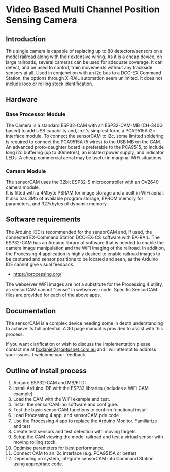 # Video Based Multi Channel Position Sensing Camera
## Introduction
This single camera is capable of replacing up to 80 detectors/sensors on a model railroad along with their extensive wiring.
As it is a cheap device, on large railroads, several cameras can be used for adequate coverage. 
It can detect, and be used to control, train movements without any trackside sensors at all.
Used in conjunction with an i2c bus to a DCC-EX Command Station, the options through X-RAIL automation seem unlimited.
It does not include loco or rolling stock identification.

## Hardware
### Base Processor Module
The Camera is a standard ESP32-CAM with an ESP32-CAM-MB (CH-340G based) to add USB capability and, in it's simplest form, a PCA9515A i2c interface module.
To connect the sensorCAM to i2c, some limited soldering is required to connect the PCA9515A (5 wires) to the USB MB on the CAM.
An advanced proto-daughter board is preferable to the PCA9515, to include long i2c buffering (up to 30metres), an isolated power supply, and indicator LEDs.
A cheap commercial aerial may be useful in marginal WiFi situations.

### Camera Module
The sensorCAM uses the 32bit ESP32-S microcontroller with an OV2640 camera module.  
It is fitted with a 4Mbyte PSRAM for image storage and a built in WiFi aerial.
It also has 3Mb of available program storage, EPROM memory for parameters, and 327kbytes of dynamic memory. 

## Software requirements
The Arduino IDE is recommended for the sensorCAM and, if used, the connected EX-Command Station DCC-EX-CS software with EX-RAIL.
The ESP32-CAM has an Arduino library of software that is needed to enable the camera image manipulation and the WiFi imaging of the railroad.
In addition, the Processing 4 application is highly desired to enable railroad images to be captured and sensor positions to be located and seen, as the Arduino IDE cannot give visual feedback.
* https://processing.org/

The webserver WiFi images are not a substitute for the Processing 4 utility, as sensorCAM cannot "sense" in webserver mode.
Specific SensorCAM files are provided for each of the above apps.

## Documentation
The sensorCAM is a complex device needing some in depth understanding to achieve its full potential. A 30 page manual is provided to assist with this process. 

If you want clarification or wish to discuss the implementation please contact me at bcdaniel2@optusnet.com.au and I will attempt to address your issues.  I welcome your feedback. 

## Outline of install process
1.	Acquire ESP32-CAM and MB/FTDI
2.	install Arduino IDE with the ESP32 libraries (includes a WiFi CAM example)
3.	Load the CAM with the WiFi example and test.
4.	Install the sensorCAM.ino software and configure.
5.	Test the basic sensorCAM functions to confirm functional install
6.	Load Processing 4 app. and sensorCAM.pde code
7.	Use the Processing 4 app to replace the Arduino Monitor.  Familiarize and test
8.	Create test sensors and test detection with moving targets
9.	Setup the CAM viewing the model railroad and test a virtual sensor with moving rolling stock.
10.	Optimise parameters for best performance.
11.	Connect CAM to an i2c interface (e.g. PCA9515A or better)
12.	Depending on system, integrate sensorCAM into Command Station using appropriate code.







  
